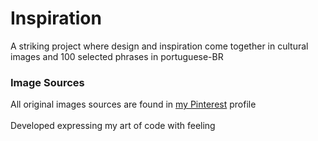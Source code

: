 # Inspiration
A striking project where design and inspiration come together in cultural images and 100 selected phrases in portuguese-BR

### Image Sources
All original images sources are found in [my Pinterest](https://pinterest.com/GuiDevloper) profile
\
\
Developed expressing my art of code with feeling
